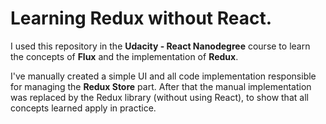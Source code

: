 # Learning Redux without React.

I used this repository in the **Udacity - React Nanodegree** course to learn the concepts of **Flux** and the implementation of **Redux**.

I've manually created a simple UI and all code implementation responsible for managing the **Redux Store** part. After that the manual implementation was replaced by the Redux library (without using React), to show that all concepts learned apply in practice.